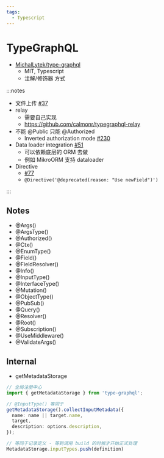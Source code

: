 ```yaml
---
tags:
  - Typescript
---
```


# TypeGraphQL

- [MichalLytek/type-graphql](https://github.com/MichalLytek/type-graphql)
  - MIT, Typescript
  - 注解/修饰器 方式

:::notes

- 文件上传 [#37](https://github.com/MichalLytek/type-graphql/issues/37)
- relay
  - 需要自己实现
  - https://github.com/calmonr/typegraphql-relay
- 不能 @Public 只能 @Authorized
  - Inverted authorization mode [#230](https://github.com/MichalLytek/type-graphql/issues/230)
- Data loader integration [#51](https://github.com/MichalLytek/type-graphql/issues/51)
  - 可以依赖底层的 ORM 去做
  - 例如 MikroORM 支持 dataloader
- Directive
  - [#77](https://github.com/MichalLytek/type-graphql/issues/77)
  - `@Directive('@deprecated(reason: "Use newField")')`

:::

## Notes

- @Args()
- @ArgsType()
- @Authorized()
- @Ctx()
- @EnumType()
- @Field()
- @FieldResolver()
- @Info()
- @InputType()
- @InterfaceType()
- @Mutation()
- @ObjectType()
- @PubSub()
- @Query()
- @Resolver()
- @Root()
- @Subscription()
- @UseMiddleware()
- @ValidateArgs()

## Internal

- getMetadataStorage

```ts
// 全局注册中心
import { getMetadataStorage } from 'type-graphql';

// @InputType() 等同于
getMetadataStorage().collectInputMetadata({
  name: name || target.name,
  target,
  description: options.description,
});

// 等同于记录定义 - 等到调用 build 的时候才开始正式处理
MetadataStorage.inputTypes.push(definition)
```
